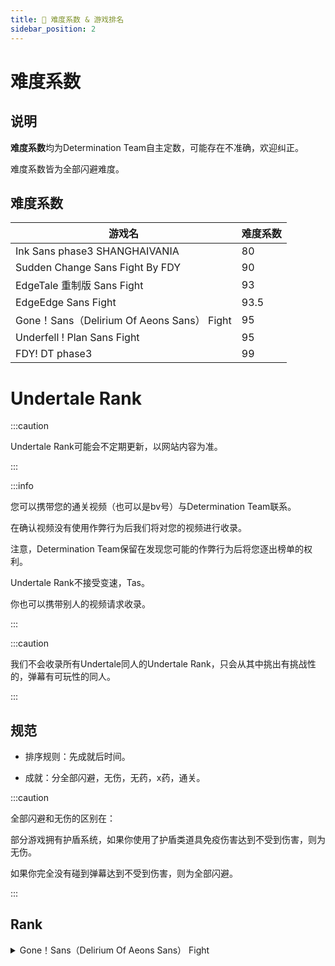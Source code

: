 ```yaml
---
title: 🥇 难度系数 & 游戏排名
sidebar_position: 2
---
```


# 难度系数

## 说明

**难度系数**均为Determination Team自主定数，可能存在不准确，欢迎纠正。

难度系数皆为全部闪避难度。

## 难度系数

| 游戏名 | 难度系数 |
| --- | --- |
| Ink Sans phase3 SHANGHAIVANIA    | 80  |
|  Sudden Change Sans Fight By FDY   | 90 |
| EdgeTale 重制版 Sans Fight    | 93    |
| EdgeEdge Sans Fight   | 93.5 |
| Gone！Sans（Delirium Of Aeons Sans） Fight    | 95 |
| Underfell ! Plan Sans Fight | 95 |
| FDY! DT phase3     | 99 |

# Undertale Rank

:::caution

Undertale Rank可能会不定期更新，以网站内容为准。

:::

:::info

您可以携带您的通关视频（也可以是bv号）与Determination Team联系。

在确认视频没有使用作弊行为后我们将对您的视频进行收录。

注意，Determination Team保留在发现您可能的作弊行为后将您逐出榜单的权利。

Undertale Rank不接受变速，Tas。

你也可以携带别人的视频请求收录。

:::

:::caution

我们不会收录所有Undertale同人的Undertale Rank，只会从其中挑出有挑战性的，弹幕有可玩性的同人。

:::

## 规范

- 排序规则：先成就后时间。
  
- 成就：分全部闪避，无伤，无药，x药，通关。
  

:::caution

全部闪避和无伤的区别在：

部分游戏拥有护盾系统，如果你使用了护盾类道具免疫伤害达到不受到伤害，则为无伤。

如果你完全没有碰到弹幕达到不受到伤害，则为全部闪避。

:::

## Rank

<details><summary>Gone！Sans（Delirium Of Aeons Sans） Fight</summary>  

:::info

虚罔的难度仅对伤害有影响，对弹幕无影响，所以对于全部闪避的难度不进行注明。

:::

| 排名  | 姓名  | 成就  | 时间  |
| --- | --- | --- | --- |
| 第一名 | 我是小萌新 | 全部闪避 | 2022-1-2 |
| 第二名 | Larapra | 全部闪避 | 2022-11-25 |
| 第三名 | Wild_Asriel_X | 全部闪避 | 2023-05-02 |
| 第四名 | 热血707 | hell难度无药 | 2021-10-24 |
| 第五名 | Arenegade_L | hell难度无药 | 已删视频，具体时间不明 |
| 第六名 | ZYTZ | hell难度无药 | 2021-11-05 |
| 第七名 | WTD | hell难度无药 | 2021-11-06 |
| 第八名 | 冷秋 | hell难度无药 | 2021-11-07 |

</details>